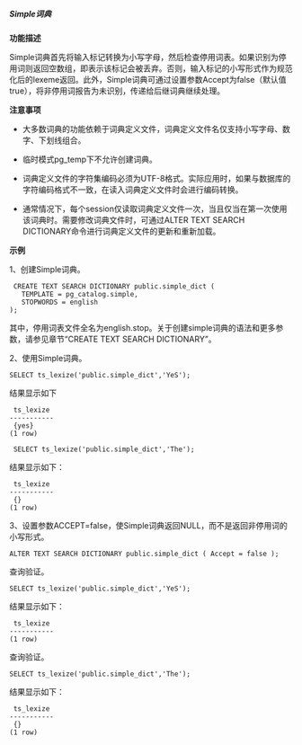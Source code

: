 ##### Simple词典

**功能描述**

Simple词典首先将输入标记转换为小写字母，然后检查停用词表。如果识别为停用词则返回空数组，即表示该标记会被丢弃。否则，输入标记的小写形式作为规范化后的lexeme返回。此外，Simple词典可通过设置参数Accept为false（默认值true），将非停用词报告为未识别，传递给后继词典继续处理。

**注意事项**

- 大多数词典的功能依赖于词典定义文件，词典定义文件名仅支持小写字母、数字、下划线组合。

- 临时模式pg_temp下不允许创建词典。

- 词典定义文件的字符集编码必须为UTF-8格式。实际应用时，如果与数据库的字符编码格式不一致，在读入词典定义文件时会进行编码转换。

- 通常情况下，每个session仅读取词典定义文件一次，当且仅当在第一次使用该词典时。需要修改词典文件时，可通过ALTER TEXT SEARCH DICTIONARY命令进行词典定义文件的更新和重新加载。

**示例**

1、创建Simple词典。

```
 CREATE TEXT SEARCH DICTIONARY public.simple_dict ( 
   TEMPLATE = pg_catalog.simple, 
   STOPWORDS = english 
);
```

其中，停用词表文件全名为english.stop。关于创建simple词典的语法和更多参数，请参见章节“CREATE TEXT SEARCH DICTIONARY”。

2、使用Simple词典。

```
SELECT ts_lexize('public.simple_dict','YeS'); 
```

结果显示如下

```
 ts_lexize  
----------- 
 {yes} 
(1 row) 
```

```
 SELECT ts_lexize('public.simple_dict','The'); 
```

结果显示如下：

```
 ts_lexize 
-----------
 {}
(1 row)
```

3、设置参数ACCEPT=false，使Simple词典返回NULL，而不是返回非停用词的小写形式。

```
ALTER TEXT SEARCH DICTIONARY public.simple_dict ( Accept = false ); 
```

查询验证。

```
SELECT ts_lexize('public.simple_dict','YeS'); 
```

结果显示如下：

```
 ts_lexize  
----------- 
(1 row) 
```

 查询验证。

```
SELECT ts_lexize('public.simple_dict','The'); 
```

结果显示如下：

```
 ts_lexize  
----------- 
 {} 
(1 row)
```

#####  